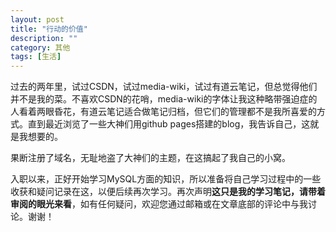 ```yaml
---
layout: post
title: "行动的价值"
description: ""
category: 其他
tags: [生活]
---
```



过去的两年里，试过CSDN，试过media-wiki，试过有道云笔记，但总觉得他们并不是我的菜。不喜欢CSDN的花哨，media-wiki的字体让我这种略带强迫症的人看着两眼昏花，有道云笔记适合做笔记归档，但它们的管理都不是我所喜爱的方式。直到最近浏览了一些大神们用github pages搭建的blog，我告诉自己，这就是我想要的。

果断注册了域名，无耻地盗了大神们的主题，在这搞起了我自己的小窝。

入职以来，正好开始学习MySQL方面的知识，所以准备将自己学习过程中的一些收获和疑问记录在这，以便后续再次学习。再次声明**这只是我的学习笔记，请带着审阅的眼光来看**，如有任何疑问，欢迎您通过邮箱或在文章底部的评论中与我讨论。谢谢！
